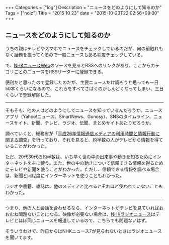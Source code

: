 +++
Categories = ["log"]
Description = "ニュースをどのようにして知るのか"
Tags = ["noiz"]
Title = "2015 10 23"
date = "2015-10-23T22:02:56+09:00"
+++

## ニュースをどのようにして知るのか
うちの親はテレビやスマホでニュースをチェックしているのだが、何の前触れもなく話題を振ってくるので一般ニュースもある程度チェックしている。

で、[NHKニュースWeb](http://www3.nhk.or.jp/news/)のソースを見るとRSSへのリンクがあり、ここからカテゴリごとのニュースをRSSリーダーに登録できる。

便利だと思ったので登録したのだが、主要ニュースだけ読もうと思っても一日50本くらいになるので、これらをすべてさばくのがしんどくなってしまい、三日くらいで登録解除した。

----

そもそも、他の人はどのようにしてニュースを知っているんだろうか。ニュースアプリ（Yahoo!ニュース、SmartNews、Gunosy）、SNSのタイムライン、ニュースサイト、新聞、テレビ、ラジオ、伝聞、まとめサイトあたりだろうか。

調べていくと、総務省が「[平成26年情報通信メディアの利用時間と情報行動に関する調査](http://www.soumu.go.jp/menu_news/s-news/01iicp01_02000028.html)」を行っており、それを見ると、約半数の人がテレビから情報を得ていることがわかった。

ただ、20代30代の約半数は、いち早く世の中の出来事や動きを知るためにインターネットを主に使う。また、世の中の動きについて信頼できる情報を得るためにテレビや新聞を使うことがわかった。ただし、信頼できる情報を調べる場合は、新聞と同程度にインターネットを使うこともわかった。

ラジオや書籍、雑誌は、他のメディアと比べるとそれほど使われていないこともわかった。

----

つまり、他の人と会話を合わせるなら、インターネットかテレビを見ていればおおむね問題ないことになる。映像が必要ない場合は、[NHKラジオニュース](http://www.nhk.or.jp/r-news/)はテレビとほぼ同じニュースを報道しているので、こちらでも問題ないはず。

そういうわけで、昨日からはNHKニュース7が見られないときはラジオニュースを聞いてます。